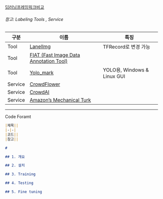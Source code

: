 [딥러닝프레임워크비교](https://www.slideshare.net/JunyiSong1/ss-75552936)






###### 참고: Labeling Tools , Service
|구분|이름|특징|
|-|-|-|
|Tool|[LanelImg](https://github.com/tzutalin/labelImg)|TFRecord로 변경 가능 |
|Tool|[FIAT (Fast Image Data Annotation Tool)](https://github.com/christopher5106/FastAnnotationTool)||
|Tool|[Yolo_mark](https://github.com/AlexeyAB/Yolo_mark)|YOLO용, Windows & Linux GUI|
|Service|[CrowdFlower](https://www.crowdflower.com/)||
|Service|[CrowdAI ](https://crowdai.com/)||
|Service|[Amazon’s Mechanical Turk](https://www.mturk.com/mturk/welcome)||


---
Code Foramt

```md
|제목||
|-|-|
|코드||
|참고||

# 

## 1. 개요 

## 2. 설치 

## 3. Training

## 4. Testing 

## 5. Fine tuning  
```




